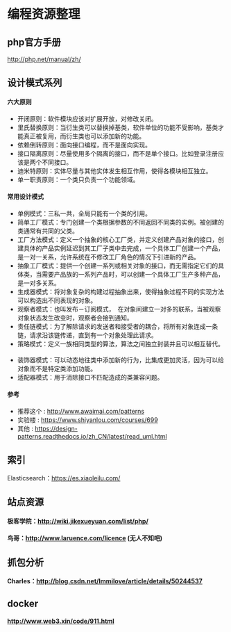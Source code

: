 # 编程资源整理     

## php官方手册    
http://php.net/manual/zh/          


## 设计模式系列    
#### 六大原则      
* 开闭原则：软件模块应该对扩展开放，对修改关闭。   
* 里氏替换原则：当衍生类可以替换掉基类，软件单位的功能不受影响，基类才能真正被复用，而衍生类也可以添加新的功能。        
* 依赖倒转原则：面向接口编程，而不是面向实现。    
* 接口隔离原则：尽量使用多个隔离的接口，而不是单个接口。比如登录注册应该是两个不同接口。    
* 迪米特原则：实体尽量与其他实体发生相互作用，使得各模块相互独立。    
* 单一职责原则：一个类只负责一个功能领域。    

#### 常用设计模式    
* 单例模式：三私一共，全局只能有一个类的引用。    
* 简单工厂模式：专门创建一个类根据参数的不同返回不同类的实例。被创建的类通常有共同的父类。    
* 工厂方法模式：定义一个抽象的核心工厂类，并定义创建产品对象的接口，创建具体的产品实例延迟到其工厂子类中去完成，一个具体工厂创建一个产品，是一对一关系，允许系统在不修改工厂角色的情况下引进新的产品。    
* 抽象工厂模式：提供一个创建一系列或相关对象的接口，而无需指定它们的具体类，当需要产品族的一系列产品时，可以创建一个具体工厂生产多种产品，是一对多关系。   
* 生成器模式：将对象复杂的构建过程抽象出来，使得抽象过程不同的实现方法可以构造出不同表现的对象。    
* 观察者模式：也叫发布－订阅模式，　在对象间建立一对多的联系，当被观察对象状态发生改变时，观察者会接到通知。    
* 责任链模式：为了解除请求的发送者和接受者的耦合，将所有对象连成一条链，请求沿该链传递，直到有一个对象处理此请求。        
* 策略模式：定义一族相同类型的算法，算法之间独立封装并且可以相互替代。   
* 装饰器模式：可以动态地往类中添加新的行为，比集成更加灵活，因为可以给对象而不是特定类添加功能。    
* 适配器模式：用于消除接口不匹配造成的类兼容问题。   

#### 参考    
* 推荐这个 : http://www.awaimai.com/patterns    
* 实验楼 : https://www.shiyanlou.com/courses/699     
* 其他 : https://design-patterns.readthedocs.io/zh_CN/latest/read_uml.html    


## 索引     
Elasticsearch：https://es.xiaoleilu.com/    

## 站点资源     
#### 极客学院：http://wiki.jikexueyuan.com/list/php/      
#### 鸟哥：http://www.laruence.com/licence (无人不知吧)


## 抓包分析     
#### Charles：http://blog.csdn.net/lmmilove/article/details/50244537     


## docker    
#### http://www.web3.xin/code/911.html    

